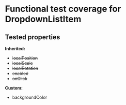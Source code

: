 # Functional test coverage for DropdownListItem
## Tested properties

**Inherited:**
- ~~localPosition~~
- ~~localScale~~
- ~~localRotation~~
- ~~enabled~~
- ~~onClick~~

**Custom:**
- backgroundColor

